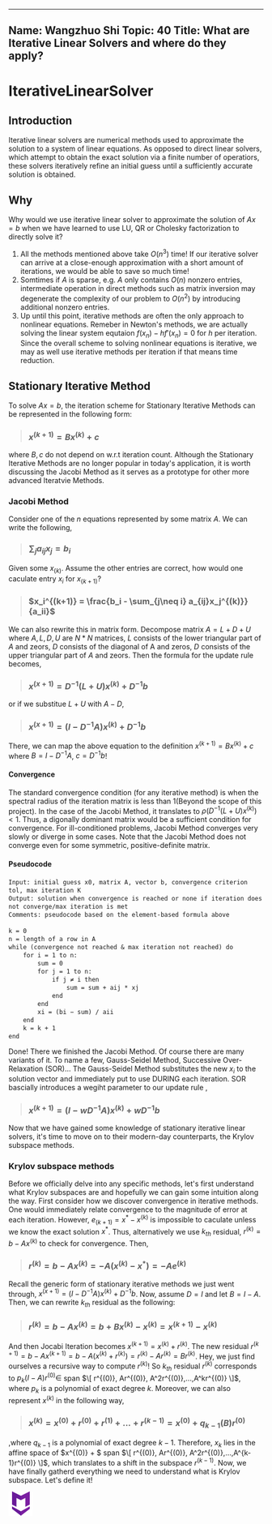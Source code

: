---
Name: Wangzhuo Shi
Topic: 40
Title: What are Iterative Linear Solvers and where do they apply?
----
# IterativeLinearSolver
## Introduction
Iterative linear solvers are numerical methods used to approximate the solution to a system of linear equations. As opposed to direct linear solvers, which attempt to obtain the exact solution via a finite number of operatiors, these solvers iteratively refine an initial guess until a sufficiently accurate solution is obtained. 
## Why
Why would we use iterative linear solver to approximate the solution of $Ax = b$ when we have learned to use LU, QR or Cholesky factorization to directly solve it?
  1. All the methods mentioned above take $O(n^3)$ time! If our iterative solver can arrive at a close-enough approximation with a short amount of iterations, we would be able to save so much time! 
  2. Somtimes if $A$ is sparse, e.g. $A$ only contains $O(n)$ nonzero entries, intermediate operation in direct methods such as matrix inversion may degenerate the complexity of our problem to $O(n^2)$ by introducing additional nonzero entries.
  3. Up until this point, iterative methods are often the only approach to nonlinear equations. Remeber in Newton's methods, we are actually solving the linear system equtaion $f(x_n) - hf'(x_n) = 0$ for $h$ per iteration. Since the overall scheme to solving nonlinear equations is iterative, we may as well use iterative methods per iteration if that means time reduction.
## Stationary Iterative Method
To solve $Ax = b$, the iteration scheme for Stationary Iterative Methods can be represented in the following form: 
> ### $x^{(k+1)} = Bx^{(k)} + c$ 

where $B, c$ do not depend on w.r.t iteration count. 
Although the Stationary Iterative Methods are no longer popular in today's application, it is worth discussing the Jacobi Method as it serves as a prototype for other more advanced Iteratvie Methods.
### Jacobi Method
Consider one of the $n$ equations represented by some matrix $A$. We can write the following,
> ### $\sum_{j} a_{ij}x_j = b_i$

Given some $x_{(k)}$. Assume the other entries are correct, how would one caculate entry $x_i$ for $x_{(k+1)}$? 
> ### $x_i^{(k+1)} = \frac{b_i - \sum_{j\neq i} a_{ij}x_j^{(k)}}{a_ii}$

We can also rewrite this in matrix form. Decompose matrix $A = L + D + U$ where $A, L, D, U$ are $N*N$ matrices, $L$ consists of the lower triangular part of $A$ and zeors, $D$ consists of the diagonal of A and zeros, $D$ consists of the upper triangular part of $A$ and zeors. Then the formula for the update rule becomes,

> ### $x^{(x+1)} = D^{-1}(L + U)x^{(k)} + D^{-1}b$

or if we substitue $L+U$ with $A-D$,

> ### $x^{(x+1)} = (I - D^{-1}A)x^{(k)} + D^{-1}b$

There, we can map the above equation to the definition $x^{(k+1)} = Bx^{(k)} + c$ where $B = I - D^{-1}A$, $c = D^{-1}b$!
#### Convergence
The standard convergence condition (for any iterative method) is when the spectral radius of the iteration matrix is less than 1(Beyond the scope of this project). In the case of the Jacobi Method, it translates to $\rho(D^{-1}(L + U)x^{(k)}) < 1$. Thus, a digonally dominant matrix would be a sufficient condition for convergence. For ill-conditioned problems, Jacobi Method converges very slowly or diverge in some cases.
Note that the Jacobi Method does not converge even for some symmetric, positive-definite matrix. 

#### Pseudocode
```
Input: initial guess x0, matrix A, vector b, convergence criterion tol, max iteration K
Output: solution when convergence is reached or none if iteration does not converge/max iteration is met
Comments: pseudocode based on the element-based formula above

k = 0
n = length of a row in A
while (convergence not reached & max iteration not reached) do
    for i = 1 to n:
        sum = 0
        for j = 1 to n:
            if j ≠ i then
                sum = sum + aij * xj
            end
        end
        xi = (bi − sum) / aii
    end
    k = k + 1
end
```
Done! There we finished the Jacobi Method. Of course there are many variants of it. To name a few, Gauss-Seidel Method, Successive Over-Relaxation (SOR)... The Gauss-Seidel Method substitutes the new $x_i$ to the solution vector and immediately put to use DURING each iteration. SOR bascially introduces a wegiht parameter to our update rule ,
> ### $x^{(k+1)} = (I - wD^{-1}A)x^{(k)} + wD^{-1}b$

Now that we have gained some knowledge of stationary iterative linear solvers, it's time to move on to their modern-day counterparts, the Krylov subspace methods.

### Krylov subspace methods
Before we officially delve into any specific methods, let's first understand what Krylov subspaces are and hopefully we can gain some intuition along the way. 
First consider how we discover convergence in iterative methods. One would immediately relate convergence to the magnitude of error at each iteration. However, $e_{(k+1)} = x^* - x^{(k)}$ is impossible to caculate unless we know the exact solution $x^{*}$. Thus, alternatively we use $k_{th}$ residual, $r^{(k)} = b - Ax^{(k)}$ to check for convergence. Then,
> ### $r^{(k)} =  b - Ax^{(k)} = -A(x^{(k)} - x^*) = - Ae^{(k)}$

Recall the generic form of stationary iterative methods we just went through, $x^{(x+1)} = (I - D^{-1}A)x^{(k)} + D^{-1}b$. Now, assume $D  = I$ and let $B = I - A$. Then, we can rewrite $k_{th}$ residual as the following:
> ### $r^{(k)} =  b - Ax^{(k)} = b + Bx^{(k)} - x^{(k)}  = x^{(k+1)} - x^{(k)}$

And then Jocabi Iteration becomes $x^{(k+1)} = x^{(k)} + r^{(k)}$. The new residual $r^{(k+1)} = b - Ax^{(k+1)} = b - A(x^{(k)} + r^{(k)}) =
r^{(k)} -  Ar^{(k)} = Br^{(k)}$. Hey, we just find ourselves a recursive way to compute $r^{(k)}$!
So $k_{th}$ residual $r^{(k)}$ corresponds to $p_{k}(I-A)r^{(0)} \in$ span $\[ r^{(0)}, Ar^{(0)}, A^2r^{(0)},...,A^kr^{(0)} \]$, where $p_k$ is a polynomial of exact degree $k$.
Moreover, we can also represent $x^{(k)}$ in the following way,
> ### $x^{(k)} =  x^{(0)} + r^{(0)} + r^{(1)} + ... + r^{(k-1)} = x^{(0)} + q_{k-1}(B)r^{(0)}$

,where $q_{k-1}$ is a polynomial of exact degree $k-1$.
Therefore, $x_k$ lies in the affine space of $x^{(0)} + $ span $\[ r^{(0)}, Ar^{(0)}, A^2r^{(0)},...,A^{k-1}r^{(0)} \]$, which translates to a shift in the subspace $r^{(k-1)}$. 
Now, we have finally gatherd everything we need to understand what is Krylov subspace. Let's define it!

![alt text][definition]

[definition]: https://github.com/adam-p/markdown-here/raw/master/src/common/images/icon48.png "Logo Title Text 2"
